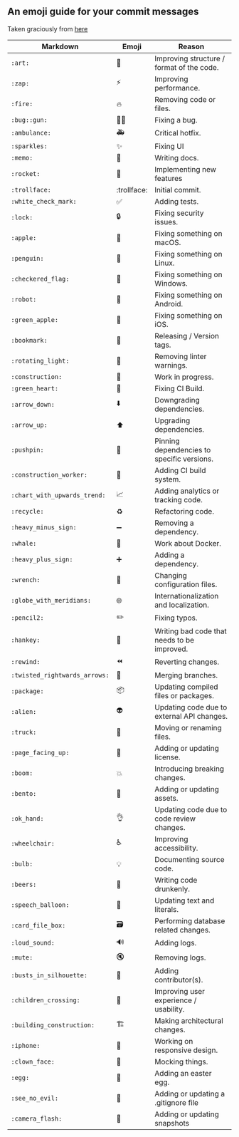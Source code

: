 An emoji guide for your commit messages
---------------------------------------

Taken graciously from [here](https://gitmoji.carloscuesta.me/)

| Markdown                      | Emoji                       | Reason                                      |
| ----------                    | -------                     | --------                                    |
| `:art:`                       | :art:                       | Improving structure / format of the code.   |
| `:zap:`                       | :zap:                       | Improving performance.                      |
| `:fire:`                      | :fire:                      | Removing code or files.                     |
| `:bug::gun:`                  | :bug::gun:                  | Fixing a bug.                               |
| `:ambulance:`                 | :ambulance:                 | Critical hotfix.                            |
| `:sparkles:`                  | :sparkles:                  | Fixing UI                                   |
| `:memo:`                      | :memo:                      | Writing docs.                               |
| `:rocket:`                    | :rocket:                    | Implementing new features                   |
| `:trollface:`                 | :trollface:                 | Initial commit.                             |
| `:white_check_mark:`          | :white_check_mark:          | Adding tests.                               |
| `:lock:`                      | :lock:                      | Fixing security issues.                     |
| `:apple:`                     | :apple:                     | Fixing something on macOS.                  |
| `:penguin:`                   | :penguin:                   | Fixing something on Linux.                  |
| `:checkered_flag:`            | :checkered_flag:            | Fixing something on Windows.                |
| `:robot:`                     | :robot:                     | Fixing something on Android.                |
| `:green_apple:`               | :green_apple:               | Fixing something on iOS.                    |
| `:bookmark:`                  | :bookmark:                  | Releasing / Version tags.                   |
| `:rotating_light:`            | :rotating_light:            | Removing linter warnings.                   |
| `:construction:`              | :construction:              | Work in progress.                           |
| `:green_heart:`               | :green_heart:               | Fixing CI Build.                            |
| `:arrow_down:`                | :arrow_down:                | Downgrading dependencies.                   |
| `:arrow_up:`                  | :arrow_up:                  | Upgrading dependencies.                     |
| `:pushpin:`                   | :pushpin:                   | Pinning dependencies to specific versions.  |
| `:construction_worker:`       | :construction_worker:       | Adding CI build system.                     |
| `:chart_with_upwards_trend:`  | :chart_with_upwards_trend:  | Adding analytics or tracking code.          |
| `:recycle:`                   | :recycle:                   | Refactoring code.                           |
| `:heavy_minus_sign:`          | :heavy_minus_sign:          | Removing a dependency.                      |
| `:whale:`                     | :whale:                     | Work about Docker.                          |
| `:heavy_plus_sign:`           | :heavy_plus_sign:           | Adding a dependency.                        |
| `:wrench:`                    | :wrench:                    | Changing configuration files.               |
| `:globe_with_meridians:`      | :globe_with_meridians:      | Internationalization and localization.      |
| `:pencil2:`                   | :pencil2:                   | Fixing typos.                               |
| `:hankey:`                    | :hankey:                    | Writing bad code that needs to be improved. |
| `:rewind:`                    | :rewind:                    | Reverting changes.                          |
| `:twisted_rightwards_arrows:` | :twisted_rightwards_arrows: | Merging branches.                           |
| `:package:`                   | :package:                   | Updating compiled files or packages.        |
| `:alien:`                     | :alien:                     | Updating code due to external API changes.  |
| `:truck:`                     | :truck:                     | Moving or renaming files.                   |
| `:page_facing_up:`            | :page_facing_up:            | Adding or updating license.                 |
| `:boom:`                      | :boom:                      | Introducing breaking changes.               |
| `:bento:`                     | :bento:                     | Adding or updating assets.                  |
| `:ok_hand:`                   | :ok_hand:                   | Updating code due to code review changes.   |
| `:wheelchair:`                | :wheelchair:                | Improving accessibility.                    |
| `:bulb:`                      | :bulb:                      | Documenting source code.                    |
| `:beers:`                     | :beers:                     | Writing code drunkenly.                     |
| `:speech_balloon:`            | :speech_balloon:            | Updating text and literals.                 |
| `:card_file_box:`             | :card_file_box:             | Performing database related changes.        |
| `:loud_sound:`                | :loud_sound:                | Adding logs.                                |
| `:mute:`                      | :mute:                      | Removing logs.                              |
| `:busts_in_silhouette:`       | :busts_in_silhouette:       | Adding contributor(s).                      |
| `:children_crossing:`         | :children_crossing:         | Improving user experience / usability.      |
| `:building_construction:`     | :building_construction:     | Making architectural changes.               |
| `:iphone:`                    | :iphone:                    | Working on responsive design.               |
| `:clown_face:`                | :clown_face:                | Mocking things.                             |
| `:egg:`                       | :egg:                       | Adding an easter egg.                       |
| `:see_no_evil:`               | :see_no_evil:               | Adding or updating a .gitignore file        |
| `:camera_flash:`              | :camera_flash:              | Adding or updating snapshots                |
